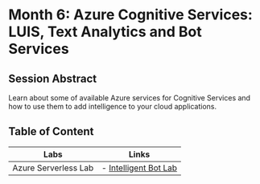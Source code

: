 # Month 6: Azure Cognitive Services: LUIS, Text Analytics and Bot Services

## Session Abstract

Learn about some of available Azure services for Cognitive Services and how to use them to add intelligence to your cloud applications.


## Table of Content

| Labs          | Links                            |
|-------------------|----------------------------------|
| Azure Serverless Lab     | - [Intelligent Bot Lab](labs/lab_intelligent_bot/) |

